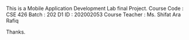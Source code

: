 This is a Mobile Application Development Lab final Project.
Course Code : CSE 426
Batch : 202 D1
ID : 202002053
Course Teacher : Ms. Shifat Ara Rafiq

Thanks.
